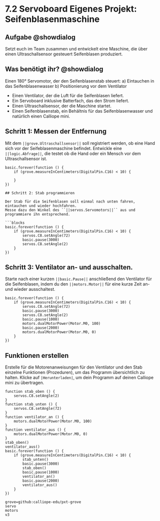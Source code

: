 # 7.2 Servoboard Eigenes Projekt: Seifenblasenmaschine


## Aufgabe @showdialog
Setzt euch im Team zusammen und entwickelt eine Maschine, die über einen Ultraschallsensor gesteuert Seifenblasen produziert.


## Was benötigt ihr? @showdialog

Einen 180° Servomotor, der den Seifenblasenstab steuert:
a) Eintauchen in das Seifenblasenwasser
b) Positionierung vor dem Ventilator
- Einen Ventilator, der die Luft für die Seifenblasen liefert.
- Ein Servoboard inklusive Batterfach, das den Strom liefert.
- Einen Ultraschallsensor, der die Maschine startet.
- Einen Seifenblasenstab, ein Behältnis für das Seifenblasenwasser und
natürlich einen Calliope mini.

## Schritt 1: Messen der Entfernung

Mit dem ``||grove.Ultraschallsensor||`` soll registriert werden, ob eine Hand sich vor der Seifeblasenmaschine befindet.
Entwickle eine ``||logic.Abfrage||``, die testet ob die Hand oder ein Mensch vor dem Ultraschallsensor ist.

```blocks
basic.forever(function () {
    if (grove.measureInCentimeters(DigitalPin.C16) < 10) {
    	
    }
})

## Schritt 2: Stab programmieren

Der Stab für die Seifenblasen soll einmal nach unten fahren, eintauchen und wieder hochfahren.
Messe dazu den Winkel des ``||servos.Servomotors||`` aus und programmiere ihn entsprechend.

```blocks
basic.forever(function () {
    if (grove.measureInCentimeters(DigitalPin.C16) < 10) {
        servos.C8.setAngle(72)
        basic.pause(3000)
    	servos.C8.setAngle(2)
    }
})
```

## Schritt 3: Ventilator an- und ausschalten.

Starte nach einer kurzen ``||basic.Pause||`` anschließend den Ventilator für die Seifenblasen, indem du den ``||motors.Motor||`` für eine kurze Zeit an- und wieder ausschaltest.

```blocks
basic.forever(function () {
    if (grove.measureInCentimeters(DigitalPin.C16) < 10) {
        servos.C8.setAngle(72)
        basic.pause(3000)
    	servos.C8.setAngle(2)
        basic.pause(1000)
        motors.dualMotorPower(Motor.M0, 100)
        basic.pause(2000)
        motors.dualMotorPower(Motor.M0, 0)
    }
})
```

## Funktionen erstellen

Erstelle für die Motorenanweisungen für den Ventilator und den Stab einzelne Funktionen (Prozeduren), um das Programm übersichtlich zu halten.
Klicke auf ``|Herunterladen|``, um dein Programm auf deinen Calliope mini zu übertragen.

```blocks
function stab_oben () {
    servos.C8.setAngle(2)
}
function stab_unten () {
    servos.C8.setAngle(72)
}
function ventilator_an () {
    motors.dualMotorPower(Motor.M0, 100)
}
function ventilator_aus () {
    motors.dualMotorPower(Motor.M0, 0)
}
stab_oben()
ventilator_aus()
basic.forever(function () {
    if (grove.measureInCentimeters(DigitalPin.C16) < 10) {
        stab_unten()
        basic.pause(3000)
        stab_oben()
        basic.pause(1000)
        ventilator_an()
        basic.pause(2000)
        ventilator_aus()
    }
})

```

```package
grove=github:calliope-edu/pxt-grove
servo
motors
v3
```